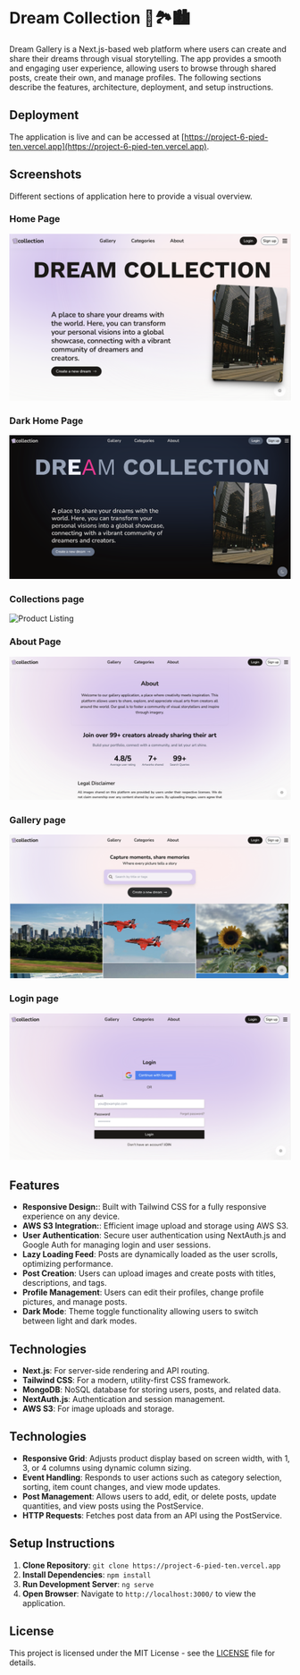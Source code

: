 # Dream Collection 🌁🏞️🏙️

Dream Gallery is a Next.js-based web platform where users can create and share their dreams through visual storytelling. The app provides a smooth and engaging user experience, allowing users to browse through shared posts, create their own, and manage profiles. The following sections describe the features, architecture, deployment, and setup instructions.

## Deployment

The application is live and can be accessed at [https://project-6-pied-ten.vercel.app](https://project-6-pied-ten.vercel.app).

## Screenshots

Different sections of application here to provide a visual overview.

### Home Page

![Home Page](public/assets/screenshots/home.png)

### Dark Home Page

![Home Page](public/assets/screenshots/dark.png)

### Collections page

![Product Listing](public/assets/screenshots/collections.png)

### About Page

![Shopping Cart](public/assets/screenshots/about.png)

### Gallery page

![Shopping Cart](public/assets/screenshots/gallery.png)

### Login page

![Shopping Cart](public/assets/screenshots/login.png)

## Features

- **Responsive Design:**: Built with Tailwind CSS for a fully responsive experience on any device.
- **AWS S3 Integration:**: Efficient image upload and storage using AWS S3.
- **User Authentication**: Secure user authentication using NextAuth.js and Google Auth for managing login and user sessions.
- **Lazy Loading Feed**: Posts are dynamically loaded as the user scrolls, optimizing performance.
- **Post Creation**: Users can upload images and create posts with titles, descriptions, and tags.
- **Profile Management**: Users can edit their profiles, change profile pictures, and manage posts.
- **Dark Mode**: Theme toggle functionality allowing users to switch between light and dark modes.

## Technologies

- **Next.js**: For server-side rendering and API routing.
- **Tailwind CSS**: For a modern, utility-first CSS framework.
- **MongoDB**: NoSQL database for storing users, posts, and related data.
- **NextAuth.js**: Authentication and session management.
- **AWS S3**: For image uploads and storage.

## Technologies

- **Responsive Grid**: Adjusts product display based on screen width, with 1, 3, or 4 columns using dynamic column sizing.
- **Event Handling**: Responds to user actions such as category selection, sorting, item count changes, and view mode updates.
- **Post Management**: Allows users to add, edit, or delete posts, update quantities, and view posts using the PostService.
- **HTTP Requests**: Fetches post data from an API using the PostService.

## Setup Instructions

1. **Clone Repository**: `git clone https://project-6-pied-ten.vercel.app`
2. **Install Dependencies**: `npm install`
3. **Run Development Server**: `ng serve`
4. **Open Browser**: Navigate to `http://localhost:3000/` to view the application.

## License

This project is licensed under the MIT License - see the [LICENSE](LICENSE) file for details.
